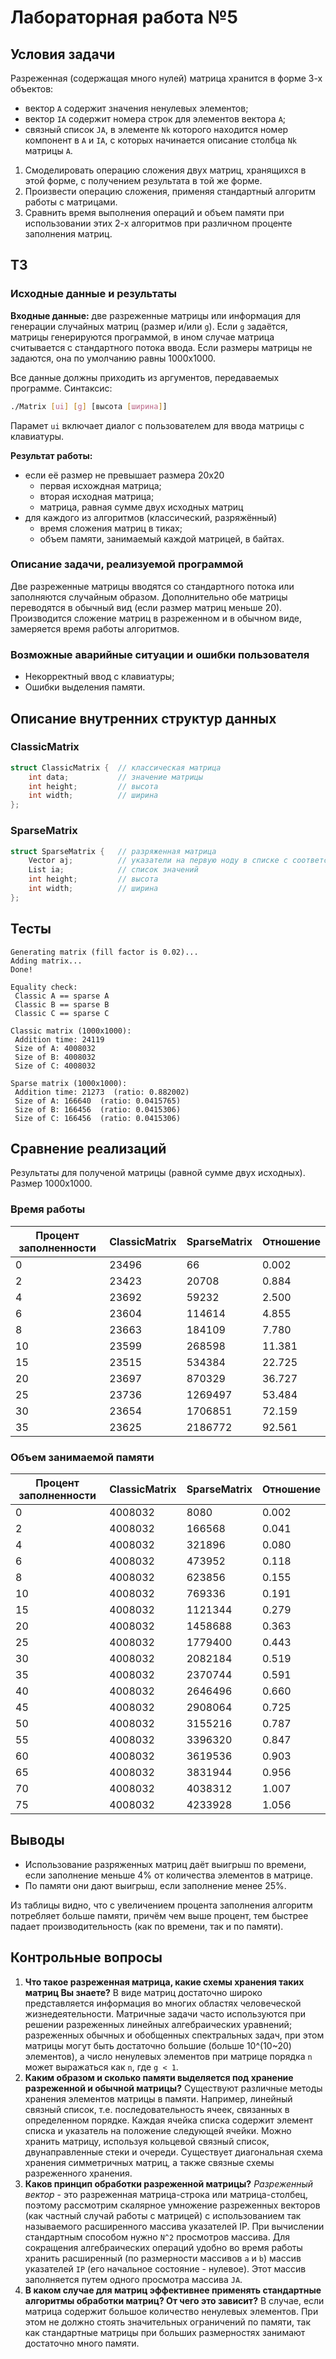 # Лабораторная работа №5
## Условия задачи
Разреженная (содержащая много нулей) матрица хранится в форме 3-х объектов:
* вектор `A` содержит значения ненулевых элементов;
* вектор `IA` содержит номера строк для элементов вектора `A`;
* связный список `JA`, в элементе `Nk` которого находится номер компонент в `A` и `IA`, с которых начинается описание
столбца `Nk` матрицы `A`.

1. Смоделировать операцию сложения двух матриц, хранящихся в этой форме, с получением результата в той же форме.
2. Произвести операцию сложения, применяя стандартный алгоритм работы с матрицами.
3. Сравнить время выполнения операций и объем памяти при использовании этих 2-х алгоритмов при различном проценте
заполнения матриц.

## ТЗ
### Исходные данные и результаты
**Входные данные:** две разреженные матрицы или информация для генерации случайных матриц (размер и/или `g`). Если `g` 
задаётся, матрицы генерируются программой, в ином случае матрица считывается с стандартного потока ввода. Если размеры
матрицы не задаются, она по умолчанию равны 1000x1000.

Все данные должны приходить из аргументов, передаваемых программе. Синтаксис:
```bash
./Matrix [ui] [g] [высота [ширина]]
```

Парамет `ui` включает диалог с пользователем для ввода матрицы с клавиатуры.

**Результат работы:**
* если её размер не превышает размера 20x20
  * первая исхождная матрица;
  * вторая исходная матрица;
  * матрица, равная сумме двух исходных матриц
* для каждого из алгоритмов (классический, разряжённый)
  * время сложения матриц в тиках;
  * объем памяти, занимаемый каждой матрицей, в байтах.

### Описание задачи, реализуемой программой
Две разреженные матрицы вводятся со стандартного потока или заполняются случайным образом. Дополнительно обе матрицы
переводятся в обычный вид (если размер матриц меньше 20). Производится сложение матриц в разреженном и в обычном виде,
замеряется время работы алгоритмов.

### Возможные аварийные ситуации и ошибки пользователя
* Некорректный ввод с клавиатуры;
* Ошибки выделения памяти.

## Описание внутренних структур данных
### ClassicMatrix
```objectivec
struct ClassicMatrix {  // классическая матрица
	int data;           // значение матрицы
	int height;         // высота
	int width;          // ширина
};
```

### SparseMatrix
```objectivec
struct SparseMatrix {   // разряженная матрица
	Vector aj;          // указатели на первую ноду в списке с соответствующей строкой
	List ia;            // список значений
	int height;         // высота
	int width;	        // ширина
};
```

## Тесты
```
Generating matrix (fill factor is 0.02)...
Adding matrix...
Done!

Equality check:
 Classic A == sparse A
 Classic B == sparse B
 Classic C == sparse C

Classic matrix (1000x1000):
 Addition time: 24119
 Size of A: 4008032
 Size of B: 4008032
 Size of C: 4008032

Sparse matrix (1000x1000):
 Addition time: 21273  (ratio: 0.882002)
 Size of A: 166640  (ratio: 0.0415765)
 Size of B: 166456  (ratio: 0.0415306)
 Size of C: 166456  (ratio: 0.0415306)
```

## Сравнение реализаций
Результаты для полученой матрицы (равной сумме двух исходных). Размер 1000x1000.

### Время работы
|  Процент заполненности  | ClassicMatrix | SparseMatrix | Отношение |
|-------------------------|---------------|--------------|-----------|
| 0 | 23496 | 66 | 0.002 |
| 2 | 23423 | 20708 | 0.884 |
| 4 | 23692 | 59232 | 2.500 |
| 6 | 23604 | 114614 | 4.855 |
| 8 | 23663 | 184109 | 7.780 |
| 10 | 23599 | 268598 | 11.381 |
| 15 | 23515 | 534384 | 22.725 |
| 20 | 23697 | 870329 | 36.727 |
| 25 | 23736 | 1269497 | 53.484 |
| 30 | 23654 | 1706851 | 72.159 |
| 35 | 23625 | 2186772 | 92.561 |


### Объем занимаемой памяти
|  Процент заполненности  | ClassicMatrix | SparseMatrix | Отношение |
|-----|-------------------|--------------|-----------|
| 0   | 4008032 | 8080 | 0.002 |
| 2 | 4008032 | 166568 | 0.041 |
| 4 | 4008032 | 321896 | 0.080 |
| 6 | 4008032 | 473952 | 0.118 |
| 8 | 4008032 | 623856 | 0.155 |
| 10 | 4008032 | 769336 | 0.191 |
| 15 | 4008032 | 1121344 | 0.279 |
| 20 | 4008032 | 1458688 | 0.363 |
| 25 | 4008032 | 1779400 | 0.443 |
| 30 | 4008032 | 2082184 | 0.519 |
| 35 | 4008032 | 2370744 | 0.591 |
| 40 | 4008032 | 2646496 | 0.660 |
| 45 | 4008032 | 2908064 | 0.725 |
| 50 | 4008032 | 3155216 | 0.787 |
| 55 | 4008032 | 3396320 | 0.847 |
| 60 | 4008032 | 3619536 | 0.903 |
| 65 | 4008032 | 3831944 | 0.956 |
| 70 | 4008032 | 4038312 | 1.007 |
| 75 | 4008032 | 4233928 | 1.056 |

## Выводы
* Использование разряженных матриц даёт выигрыш по времени, если заполнение меньше 4% от количества элементов в
матрице.
* По памяти они дают выигрыш, если заполнение менее 25%.

Из таблицы видно, что с увеличением процента заполнения алгоритм потребляет больше памяти, причём чем выше процент, тем
быстрее падает производительность (как по времени, так и по памяти).

## Контрольные вопросы
1. **Что такое разреженная матрица, какие схемы хранения таких матриц Вы знаете?** В виде матриц достаточно широко
представляется информация во многих областях человеческой жизнедеятельности. Матричные задачи часто используются при
решении разреженных линейных алгебраических уравнений; разреженных обычных и обобщенных спектральных задач, при этом
матрицы могут быть достаточно большие (больше 10^(10~20) элементов), а число ненулевых элементов при матрице порядка `n`
может выражаться как `n`, где `g < 1`.
2. **Каким образом и сколько памяти выделяется под хранение разреженной и обычной матрицы?** Существуют различные методы
хранения элементов матрицы в памяти. Например, линейный связный список, т.е. последовательность ячеек, связанных в
определенном порядке. Каждая ячейка списка содержит элемент списка и указатель на положение следующей ячейки. Можно
хранить матрицу, используя кольцевой связный список, двунаправленные стеки и очереди. Существует диагональная схема
хранения симметричных матриц, а также связные схемы разреженного хранения.
3. **Каков принцип обработки разреженной матрицы?** *Разреженный вектор* - это разреженная матрица-строка или
матрица-столбец, поэтому рассмотрим скалярное умножение разреженных векторов (как частный случай работы с матрицей) с
использованием так называемого расширенного массива указателей IP. При вычислении стандартным способом нужно `N^2`
просмотров массива. Для сокращения алгебраических операций удобно во время работы хранить расширенный (по размерности
массивов `a` и `b`) массив указателей `IP` (его начальное состояние - нулевое). Этот массив заполняется путем одного
просмотра массива `JA`.
4. **В каком случае для матриц эффективнее применять стандартные алгоритмы обработки матриц? От чего это зависит?** В
случае, если матрица содержит большое количество ненулевых элементов. При этом не должно стоять значительных ограничений
по памяти, так как стандартные матрицы при больших размерностях занимают достаточно много памяти.
